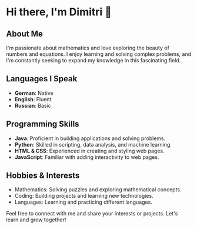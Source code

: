 # Hi there, I'm Dimitri 👋

## About Me

I'm passionate about mathematics and love exploring the beauty of numbers and equations. I enjoy learning and solving complex problems, and I'm constantly seeking to expand my knowledge in this fascinating field.

## Languages I Speak

- **German**: Native
- **English**: Fluent
- **Russian**: Basic

## Programming Skills

- **Java**: Proficient in building applications and solving problems.
- **Python**: Skilled in scripting, data analysis, and machine learning.
- **HTML & CSS**: Experienced in creating and styling web pages.
- **JavaScript**: Familiar with adding interactivity to web pages.

## Hobbies & Interests

- Mathematics: Solving puzzles and exploring mathematical concepts.
- Coding: Building projects and learning new technologies.
- Languages: Learning and practicing different languages.

Feel free to connect with me and share your interests or projects. Let's learn and grow together!
